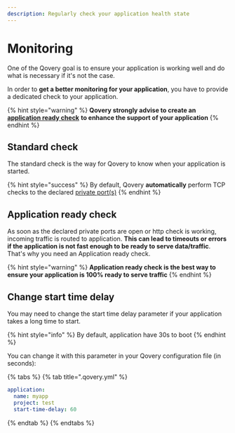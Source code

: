 ```yaml
---
description: Regularly check your application health state
---
```


# Monitoring

One of the Qovery goal is to ensure your application is working well and do what is necessary if it's not the case.

In order to **get a better monitoring for your application**, you have to provide a dedicated check to your application.

{% hint style="warning" %}
**Qovery strongly advise to create an** [**application ready check**](monitoring.md#application-ready-check) **to enhance the support of your application**
{% endhint %}

## Standard check

The standard check is the way for Qovery to know when your application is started. 

{% hint style="success" %}
By default, Qovery **automatically** perform TCP checks to the declared [private port\(s\)](../../services/network/#private-access)
{% endhint %}

## Application ready check

As soon as the declared private ports are open or http check is working, incoming traffic is routed to application. **This can lead to timeouts or errors if the application is not fast enough to be ready to serve data/traffic**. That's why you need an Application ready check.

{% hint style="warning" %}
**Application ready check is the best way to ensure your application is 100% ready to serve traffic**
{% endhint %}



## Change start time delay

You may need to change the start time delay parameter if your application takes a long time to start.

{% hint style="info" %}
By default, application have 30s to boot
{% endhint %}

You can change it with this parameter in your Qovery configuration file \(in seconds\):

{% tabs %}
{% tab title=".qovery.yml" %}
```yaml
application:
  name: myapp
  project: test
  start-time-delay: 60
```
{% endtab %}
{% endtabs %}

